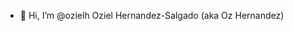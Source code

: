- 👋 Hi, I’m @ozielh Oziel Hernandez-Salgado (aka Oz Hernandez)


<!---
ozielh/ozielh is a ✨ special ✨ repository because its `README.md` (this file) appears on your GitHub profile.
You can click the Preview link to take a look at your changes.
--->
